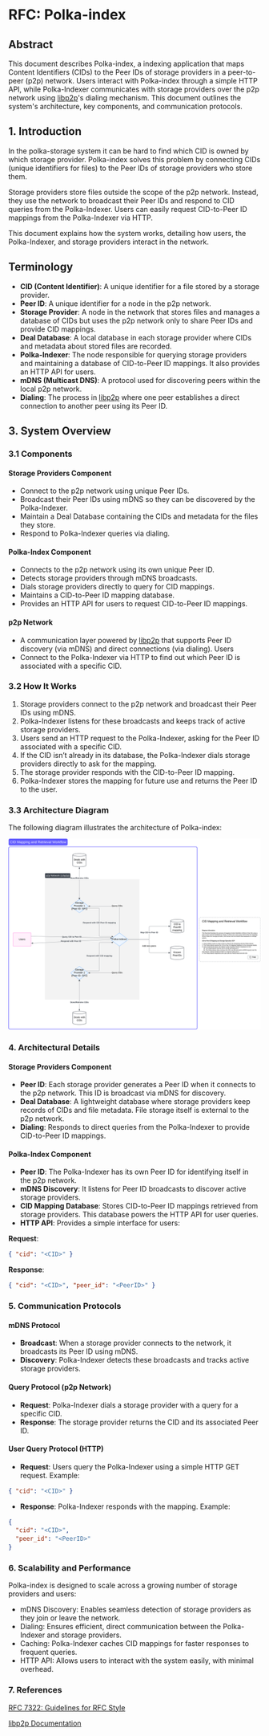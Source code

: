 # RFC: Polka-index

## Abstract

This document describes Polka-index, a indexing application that maps Content Identifiers (CIDs) to the Peer IDs of storage providers in a peer-to-peer (p2p) network. Users interact with Polka-index through a simple HTTP API, while Polka-Indexer communicates with storage providers over the p2p network using [libp2p](https://docs.libp2p.io/)'s dialing mechanism. This document outlines the system's architecture, key components, and communication protocols.

## 1. Introduction

In the polka-storage system it can be hard to find which CID is owned by which storage provider. Polka-index solves this problem by connecting CIDs (unique identifiers for files) to the Peer IDs of storage providers who store them.

Storage providers store files outside the scope of the p2p network. Instead, they use the network to broadcast their Peer IDs and respond to CID queries from the Polka-Indexer. Users can easily request CID-to-Peer ID mappings from the Polka-Indexer via HTTP.

This document explains how the system works, detailing how users, the Polka-Indexer, and storage providers interact in the network.

## Terminology

- **CID (Content Identifier)**: A unique identifier for a file stored by a storage provider.
- **Peer ID**: A unique identifier for a node in the p2p network.
- **Storage Provider**: A node in the network that stores files and manages a database of CIDs but uses the p2p network only to share Peer IDs and provide CID mappings.
- **Deal Database**: A local database in each storage provider where CIDs and metadata about stored files are recorded.
- **Polka-Indexer**: The node responsible for querying storage providers and maintaining a database of CID-to-Peer ID mappings. It also provides an HTTP API for users.
- **mDNS (Multicast DNS)**: A protocol used for discovering peers within the local p2p network.
- **Dialing**: The process in [libp2p](https://docs.libp2p.io/) where one peer establishes a direct connection to another peer using its Peer ID.

## 3. System Overview

### 3.1 Components

#### Storage Providers Component

- Connect to the p2p network using unique Peer IDs.
- Broadcast their Peer IDs using mDNS so they can be discovered by the Polka-Indexer.
- Maintain a Deal Database containing the CIDs and metadata for the files they store.
- Respond to Polka-Indexer queries via dialing.

#### Polka-Index Component

- Connects to the p2p network using its own unique Peer ID.
- Detects storage providers through mDNS broadcasts.
- Dials storage providers directly to query for CID mappings.
- Maintains a CID-to-Peer ID mapping database.
- Provides an HTTP API for users to request CID-to-Peer ID mappings.

#### p2p Network

- A communication layer powered by [libp2p](https://docs.libp2p.io/) that supports Peer ID discovery (via mDNS) and direct connections (via dialing).
Users
- Connect to the Polka-Indexer via HTTP to find out which Peer ID is associated with a specific CID.

### 3.2 How It Works

1. Storage providers connect to the p2p network and broadcast their Peer IDs using mDNS.
2. Polka-Indexer listens for these broadcasts and keeps track of active storage providers.
3. Users send an HTTP request to the Polka-Indexer, asking for the Peer ID associated with a specific CID.
4. If the CID isn’t already in its database, the Polka-Indexer dials storage providers directly to ask for the mapping.
5. The storage provider responds with the CID-to-Peer ID mapping.
6. Polka-Indexer stores the mapping for future use and returns the Peer ID to the user.

### 3.3 Architecture Diagram

The following diagram illustrates the architecture of Polka-index:

![architecture](assets/Polka-indexer.svg)

### 4. Architectural Details

#### Storage Providers Component

- **Peer ID**: Each storage provider generates a Peer ID when it connects to the p2p network. This ID is broadcast via mDNS for discovery.
- **Deal Database**: A lightweight database where storage providers keep records of CIDs and file metadata. File storage itself is external to the p2p network.
- **Dialing**: Responds to direct queries from the Polka-Indexer to provide CID-to-Peer ID mappings.

#### Polka-Index Component

- **Peer ID**: The Polka-Indexer has its own Peer ID for identifying itself in the p2p network.
- **mDNS Discovery**: It listens for Peer ID broadcasts to discover active storage providers.
- **CID Mapping Database**: Stores CID-to-Peer ID mappings retrieved from storage providers. This database powers the HTTP API for user queries.
- **HTTP API**: Provides a simple interface for users:

**Request**:

```json
{ "cid": "<CID>" }
```

**Response**:

```json
{ "cid": "<CID>", "peer_id": "<PeerID>" }
```

### 5. Communication Protocols

#### mDNS Protocol

- **Broadcast**: When a storage provider connects to the network, it broadcasts its Peer ID using mDNS.
- **Discovery**: Polka-Indexer detects these broadcasts and tracks active storage providers.

#### Query Protocol (p2p Network)

- **Request**: Polka-Indexer dials a storage provider with a query for a specific CID.
- **Response**: The storage provider returns the CID and its associated Peer ID.

#### User Query Protocol (HTTP)

- **Request**: Users query the Polka-Indexer using a simple HTTP GET request. Example:

```json
{ "cid": "<CID>" }
```

- **Response**: Polka-Indexer responds with the mapping. Example:

```json
{
  "cid": "<CID>",
  "peer_id": "<PeerID>"
}
```

### 6. Scalability and Performance

Polka-index is designed to scale across a growing number of storage providers and users:

- mDNS Discovery: Enables seamless detection of storage providers as they join or leave the network.
- Dialing: Ensures efficient, direct communication between the Polka-Indexer and storage providers.
- Caching: Polka-Indexer caches CID mappings for faster responses to frequent queries.
- HTTP API: Allows users to interact with the system easily, with minimal overhead.

### 7. References

[RFC 7322: Guidelines for RFC Style](https://www.rfc-editor.org/rfc/rfc7322)

[libp2p Documentation](https://docs.libp2p.io/)
